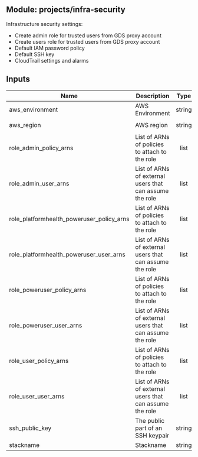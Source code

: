 ## Module: projects/infra-security

Infrastructure security settings:
 - Create admin role for trusted users from GDS proxy account
 - Create users role for trusted users from GDS proxy account
 - Default IAM password policy
 - Default SSH key
 - CloudTrail settings and alarms


## Inputs

| Name | Description | Type | Default | Required |
|------|-------------|:----:|:-----:|:-----:|
| aws_environment | AWS Environment | string | - | yes |
| aws_region | AWS region | string | `eu-west-1` | no |
| role_admin_policy_arns | List of ARNs of policies to attach to the role | list | `<list>` | no |
| role_admin_user_arns | List of ARNs of external users that can assume the role | list | `<list>` | no |
| role_platformhealth_poweruser_policy_arns | List of ARNs of policies to attach to the role | list | `<list>` | no |
| role_platformhealth_poweruser_user_arns | List of ARNs of external users that can assume the role | list | `<list>` | no |
| role_poweruser_policy_arns | List of ARNs of policies to attach to the role | list | `<list>` | no |
| role_poweruser_user_arns | List of ARNs of external users that can assume the role | list | `<list>` | no |
| role_user_policy_arns | List of ARNs of policies to attach to the role | list | `<list>` | no |
| role_user_user_arns | List of ARNs of external users that can assume the role | list | `<list>` | no |
| ssh_public_key | The public part of an SSH keypair | string | - | yes |
| stackname | Stackname | string | `` | no |

